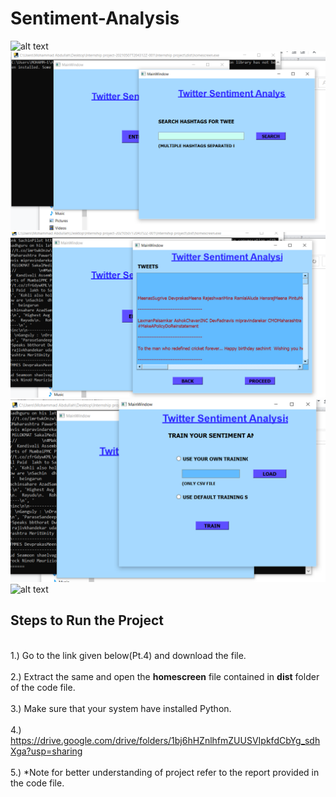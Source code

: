 # Sentiment-Analysis
![alt text](https://github.com/abdabdullah/Sentiment2/blob/main/Screenshot%20(17).png)
![alt text](https://github.com/abdabdullah/SentimentAnalysis/blob/main/Screenshot%20(23).png)
![alt text](https://github.com/abdabdullah/SentimentAnalysis/blob/main/Screenshot%20(24).png)
![alt text](https://github.com/abdabdullah/SentimentAnalysis/blob/main/Screenshot%20(25).png)
![alt text](https://github.com/abdabdullah/Sentiment2/blob/main/Screenshot%20(16).png)
## Steps to Run the Project 
 <br /> 1.) Go to the link given below(Pt.4) and download the file. <br /> 
 <br /> 2.) Extract the same and open the **homescreen** file contained in **dist** folder of the code file. <br /> 
 <br /> 3.) Make sure that your system have installed Python. <br /> 
 <br /> 4.) https://drive.google.com/drive/folders/1bj6hHZnlhfmZUUSVIpkfdCbYg_sdhXga?usp=sharing <br /> 
 <br /> 5.) *Note for better understanding of project refer to the report provided in the code file. <br /> 
